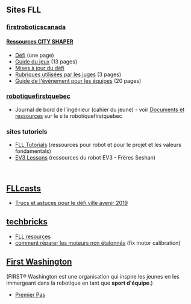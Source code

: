 ## Sites FLL

### [firstroboticscanada](https://www.firstroboticscanada.org/fll/)
#### [Ressources CITY SHAPER](https://www.firstinspires.org/resource-library/fll/challenge-and-resources)
* [Défi](https://firstinspiresst01.blob.core.windows.net/fll/2020/city-shaper-challenge.pdf) (une page)
* [Guide du jeux](https://firstinspiresst01.blob.core.windows.net/fll/2020/city-shaper-game-guide-pdf.pdf) (13 pages)
* [Mises à jour du défi](https://firstinspiresst01.blob.core.windows.net/fll/2020/city-shaper-challenge-updates.pdf)
* [Rubriques utilisées par les juges](https://firstinspiresst01.blob.core.windows.net/fll/2020/first-lego-league-rubrics.pdf) (3 pages)
* [Guide de l'événement pour les équipes](https://firstinspiresst01.blob.core.windows.net/fll/2020/city-shaper-game-guide-pdf.pdf) (20 pages)

### [robotiquefirstquebec](https://robotiquefirstquebec.org/fll/)
* Journal de bord de l’ingénieur (cahier du jeune)  - voir [Documents et ressources](https://robotiquefirstquebec.org/fll/defi-documentation/) sur le site robotiquefirstquebec

### sites tutoriels
* [FLL Tutorials](http://flltutorials.com) (ressources pour robot et pour le projet et les valeurs fondamentals)
* [EV3 Lessons](http://ev3lessons.com/en/Lessons.html?tab=beginner) (ressources du robot EV3 - Frères Seshan)

<br>

## [FLLcasts](https://www.fllcasts.com/)
* [Trucs et astuces pour le défi ville avenir 2019](https://www.fllcasts.com/competitions/first-lego-league/2019-city-shaper-challenge/tips-and-tricks-fll-2019)

## [techbricks](https://techbrick.com)
* [FLL resources](https://techbrick.com/fll-resources/fll2019)
* [comment réparer les moteurs non étalonnés](https://techbrick.com/techbrick/Lego/TechBrick/TechTips/NXTCalibration/) (fix motor calibration)

## [First Washington](http://fll.firstwa.org)
(FIRST® Washington est une organisation qui inspire les jeunes en les immergeant dans la robotique en tant que <b>sport d'équipe</b>.)
* [Premier Pas](http://fll.firstwa.org/wp-content/uploads/2018/10/FIRST%20Steps%20-%20FLL%20Complete%20Guide.pdf)
